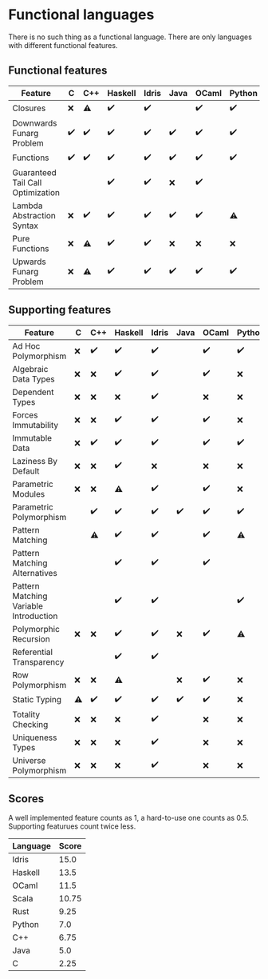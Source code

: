 <!-- DO NOT EDIT THIS FILE -->
<!-- edit funlangs.hs instead -->

# Functional languages

There is no such thing as a functional language.
There are only languages with different functional features.

## Functional features

| Feature | C | C++ | Haskell | Idris | Java | OCaml | Python | Rust | Scala |
|---|---|---|---|---|---|---|---|---|---|
| Closures | :x: | :warning: | :heavy_check_mark: | :heavy_check_mark: |  | :heavy_check_mark: | :heavy_check_mark: | :warning: | :heavy_check_mark: |
| Downwards Funarg Problem | :heavy_check_mark: | :heavy_check_mark: | :heavy_check_mark: | :heavy_check_mark: | :heavy_check_mark: | :heavy_check_mark: | :heavy_check_mark: | :heavy_check_mark: | :heavy_check_mark: |
| Functions | :heavy_check_mark: | :heavy_check_mark: | :heavy_check_mark: | :heavy_check_mark: | :heavy_check_mark: | :heavy_check_mark: | :heavy_check_mark: | :heavy_check_mark: | :heavy_check_mark: |
| Guaranteed Tail Call Optimization |  |  | :heavy_check_mark: | :heavy_check_mark: | :x: | :heavy_check_mark: |  |  | :warning: |
| Lambda Abstraction Syntax | :x: | :heavy_check_mark: | :heavy_check_mark: | :heavy_check_mark: | :heavy_check_mark: | :heavy_check_mark: | :warning: | :heavy_check_mark: | :heavy_check_mark: |
| Pure Functions | :x: | :warning: | :heavy_check_mark: | :heavy_check_mark: | :x: | :x: | :x: | :x: | :x: |
| Upwards Funarg Problem | :x: | :warning: | :heavy_check_mark: | :heavy_check_mark: | :heavy_check_mark: | :heavy_check_mark: | :heavy_check_mark: | :heavy_check_mark: | :heavy_check_mark: |

## Supporting features

| Feature | C | C++ | Haskell | Idris | Java | OCaml | Python | Rust | Scala |
|---|---|---|---|---|---|---|---|---|---|
| Ad Hoc Polymorphism | :x: | :heavy_check_mark: | :heavy_check_mark: | :heavy_check_mark: |  | :heavy_check_mark: | :heavy_check_mark: | :heavy_check_mark: | :heavy_check_mark: |
| Algebraic Data Types | :x: | :x: | :heavy_check_mark: | :heavy_check_mark: |  | :heavy_check_mark: | :x: | :heavy_check_mark: | :heavy_check_mark: |
| Dependent Types | :x: | :x: | :x: | :heavy_check_mark: |  | :x: | :x: | :x: | :x: |
| Forces Immutability | :x: | :x: | :heavy_check_mark: | :heavy_check_mark: |  | :heavy_check_mark: | :x: | :heavy_check_mark: | :warning: |
| Immutable Data | :x: | :heavy_check_mark: | :heavy_check_mark: | :heavy_check_mark: |  | :heavy_check_mark: | :heavy_check_mark: | :heavy_check_mark: | :heavy_check_mark: |
| Laziness By Default | :x: | :x: | :heavy_check_mark: | :x: |  | :x: | :x: | :x: | :x: |
| Parametric Modules | :x: | :x: | :warning: | :heavy_check_mark: |  | :heavy_check_mark: | :x: | :x: | :heavy_check_mark: |
| Parametric Polymorphism |  | :heavy_check_mark: | :heavy_check_mark: | :heavy_check_mark: | :heavy_check_mark: | :heavy_check_mark: | :heavy_check_mark: | :heavy_check_mark: | :heavy_check_mark: |
| Pattern Matching |  | :warning: | :heavy_check_mark: | :heavy_check_mark: |  | :heavy_check_mark: | :warning: | :warning: | :heavy_check_mark: |
| Pattern Matching Alternatives |  |  | :heavy_check_mark: | :heavy_check_mark: |  | :heavy_check_mark: |  | :heavy_check_mark: | :heavy_check_mark: |
| Pattern Matching Variable Introduction |  |  | :heavy_check_mark: | :heavy_check_mark: |  |  | :heavy_check_mark: | :heavy_check_mark: | :heavy_check_mark: |
| Polymorphic Recursion | :x: | :x: | :heavy_check_mark: | :heavy_check_mark: | :x: | :heavy_check_mark: | :warning: |  | :heavy_check_mark: |
| Referential Transparency |  |  | :heavy_check_mark: | :heavy_check_mark: |  |  |  |  | :x: |
| Row Polymorphism | :x: | :x: | :warning: |  | :x: | :heavy_check_mark: | :x: |  |  |
| Static Typing | :warning: | :heavy_check_mark: | :heavy_check_mark: | :heavy_check_mark: | :heavy_check_mark: | :heavy_check_mark: | :x: | :heavy_check_mark: | :heavy_check_mark: |
| Totality Checking | :x: | :x: | :x: | :heavy_check_mark: |  | :x: | :x: | :x: | :x: |
| Uniqueness Types | :x: | :x: | :x: | :heavy_check_mark: |  | :x: | :x: | :heavy_check_mark: | :x: |
| Universe Polymorphism | :x: | :x: | :x: | :heavy_check_mark: |  | :x: | :x: | :x: | :x: |

## Scores

A well implemented feature counts as 1,
a hard-to-use one counts as 0.5.
Supporting featurues count twice less.

| Language | Score |
|----------|-------|
| Idris | 15.0 |
| Haskell | 13.5 |
| OCaml | 11.5 |
| Scala | 10.75 |
| Rust | 9.25 |
| Python | 7.0 |
| C++ | 6.75 |
| Java | 5.0 |
| C | 2.25 |

